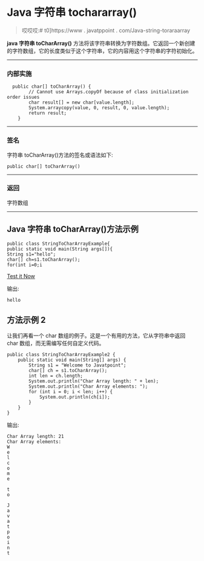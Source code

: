 # Java 字符串 tochararray()

> 哎哎哎:# t0]https://www . javatppoint . com/Java-string-toraraarray

**java 字符串 toCharArray()** 方法将该字符串转换为字符数组。它返回一个新创建的字符数组，它的长度类似于这个字符串，它的内容用这个字符串的字符初始化。

* * *

### 内部实施

```
  public char[] toCharArray() {
        // Cannot use Arrays.copyOf because of class initialization order issues
        char result[] = new char[value.length];
        System.arraycopy(value, 0, result, 0, value.length);
        return result;
    }

```

* * *

### 签名

字符串 toCharArray()方法的签名或语法如下:

```
public char[] toCharArray()

```

* * *

### 返回

字符数组

* * *

## Java 字符串 toCharArray()方法示例

```
public class StringToCharArrayExample{
public static void main(String args[]){
String s1="hello";
char[] ch=s1.toCharArray();
for(int i=0;i
```

[Test it Now](https://compiler.javatpoint.com/opr/test.jsp?filename=StringToCharArrayExample)

输出:

```
hello

```

## 方法示例 2

让我们再看一个 char 数组的例子。这是一个有用的方法，它从字符串中返回 char 数组，而无需编写任何自定义代码。

```
public class StringToCharArrayExample2 {
	public static void main(String[] args) {
		String s1 = "Welcome to Javatpoint";
		char[] ch = s1.toCharArray();
		int len = ch.length;
		System.out.println("Char Array length: " + len);
		System.out.println("Char Array elements: ");
		for (int i = 0; i < len; i++) {
			System.out.println(ch[i]);
		}
	}
}
```

输出:

```
Char Array length: 21
Char Array elements: 
W
e
l
c
o
m
e

t
o

J
a
v
a
t
p
o
i
n
t

```